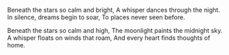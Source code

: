 Beneath the stars so calm and bright,
A whisper dances through the night.
In silence, dreams begin to soar,
To places never seen before.

Beneath the stars so calm and high,
The moonlight paints the midnight sky.
A whisper floats on winds that roam,
And every heart finds thoughts of home.


